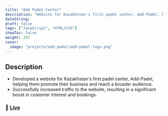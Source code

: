 ```yaml
---
title: "Add Padel Center"
description: "Website for Kazakhstan's first padel center, Add-Padel, helping them promote their business and reach a broader audience."
dateString:
draft: false
tags: ["JavaScript", "HTML/CSS"]
showToc: false
weight: 203
cover:
  image: "projects/add-padel/add-padel-logo.png"
---
```


## Description

- Developed a website for Kazakhstan's first padel center, Add-Padel, helping them promote their business and reach a broader audience.
- Successfully increased traffic to the website, resulting in a significant boost in customer interest and bookings.

### 🔗 [Live](http://www.add-padel.com/)
